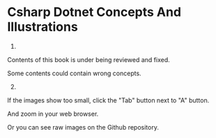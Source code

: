 # Csharp Dotnet Concepts And Illustrations

1.

Contents of this book is under being reviewed and fixed.

Some contents could contain wrong concepts.

  


2.

If the images show too small, click the "Tab" button next to "A" button.

And zoom in your web browser.

Or you can see raw images on the Github repository.

